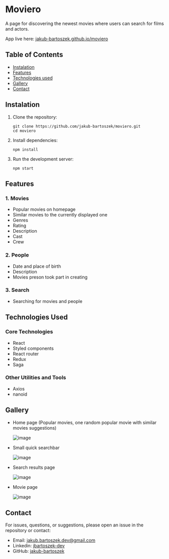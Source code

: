 # Moviero

A page for discovering the newest movies where users can search for films and actors.

App live here: [jakub-bartoszek.github.io/moviero](https://jakub-bartoszek.github.io/moviero)

## Table of Contents

- [Instalation](#instalation)
- [Features](#features)
- [Technologies used](#technologies-used)
- [Gallery](#gallery)
- [Contact](#contact)

## Instalation

1. Clone the repository:

   ```
   git clone https://github.com/jakub-bartoszek/moviero.git
   cd moviero
   ```

2. Install dependencies:
   ```
   npm install
   ```
3. Run the development server:
   ```
   npm start
   ```

## Features

### 1. Movies

- Popular movies on homepage
- Similar movies to the currently displayed one
- Genres
- Rating
- Description
- Cast
- Crew

### 2. People

- Date and place of birth
- Description
- Movies preson took part in creating

### 3. Search

- Searching for movies and people

## Technologies Used

### Core Technologies

- React
- Styled components
- React router
- Redux
- Saga

### Other Utilities and Tools

- Axios
- nanoid

## Gallery

- Home page (Popular movies, one random popular movie with similar movies suggestions)

  ![image](https://github.com/jakub-bartoszek/moviero/assets/113419864/98c2d404-8a00-4a2d-bb45-ebebad091500)

- Small quick searchbar

  ![image](https://github.com/jakub-bartoszek/moviero/assets/113419864/9c22d96b-a1cc-47f0-a4ca-2291ebfa21bf)

- Search results page

  ![image](https://github.com/jakub-bartoszek/moviero/assets/113419864/e3260e54-3bb3-4d55-a46f-9ec0f92001ad)

- Movie page

  ![image](https://github.com/jakub-bartoszek/moviero/assets/113419864/bbb5f24e-44a9-4cd2-b2e1-0eed6907d842)

## Contact

For issues, questions, or suggestions, please open an issue in the repository or contact:

- Email: jakub.bartoszek.dev@gmail.com
- Linkedin: [jbartoszek-dev](https://www.linkedin.com/in/jbartoszek-dev)
- GitHub: [jakub-bartoszek](https://github.com/jakub-bartoszek)
